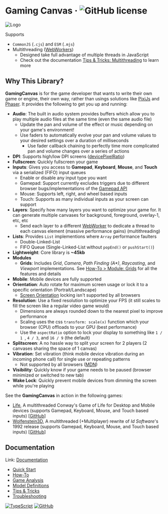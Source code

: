 # Gaming Canvas &middot; ![GitHub license](https://img.shields.io/badge/license-MIT-blue.svg)

![Logo](https://gaming-canvas.org/img/logo.webp)

Supports

- `CommonJS` (`.cjs`) and `ESM` (`.mjs`)
- Multithreading ([WebWorkers](https://developer.mozilla.org/en-US/docs/Web/API/Web_Workers_API/Using_web_workers))
    - Designed take full advantage of multiple threads in JavaScript
    - Check out the documentation [Tips & Tricks: Multithreading](https://gaming-canvas.org/docs/category/multithreading) to learn more

## Why This Library?

**GamingCanvas** is for the game developer that wants to write their own game or engine, their own way, rather than usings solutions like [PixiJs](https://pixijs.com/) and [Phaser](https://phaser.io/). It provides the following to get you up and running:

- **Audio**: The built in audio system provides buffers which allow you to play multiple audio files at the same time (even the same audio file)
    - Update the pan and volume of the effect or music depending on your game's environment!
    - Use faders to automatically evolve your pan and volume values to your desired settings over a duration of milliseconds
        - Use fader callback chaining to perfectly time more complicated pan and volume changes over a series of actions
- **DPI**: Supports high/low DPI screens ([devicePixelRatio](https://developer.mozilla.org/en-US/docs/Web/API/Window/devicePixelRatio))
- **Fullscreen**: Quickly fullscreen your game
- **Inputs**: Gives you access to **Gamepad**, **Keyboard**, **Mouse**, and **Touch** via a serialized (FIFO) input queues
    - Enable or disable any input type you want
    - Gamepad: Support currently excludes triggers due to different browser bugs/implementations of the [Gamepad API](https://developer.mozilla.org/en-US/docs/Web/API/Gamepad_API)
    - Mouse: Supports left, right, and wheel based inputs
    - Touch: Supports as many individual inputs as your screen can support
- **Layers**: Specify how many layers you want to optimize your game for. It can generate multiple canvases for background, foreground, overlay-1, etc, etc
    - Send each layer to a different [WebWorker](https://developer.mozilla.org/en-US/docs/Web/API/Web_Workers_API/Using_web_workers) to dedicate a thread to each canvas element (massive performance gains) (multithreading)
- **Lists**: Provides `List` implementions where `Array` performance faulters
    - Double-Linked-List
    - FIFO Queue (Single-Linked-List without `popEnd()` or `pushStart()`)
- **Lightweight**: Core library is **~45kb**
- **Modules**
    - **Grids**: Includes _Grid_, _Camera_, _Path Finding (A\*)_, _Raycasting_, and _Viewport_ implementations. See [How-To > Module: Grids](https://gaming-canvas.org/docs/category/module-grids) for all the features and details
- **Mobile**: Mobile devices are fully supported
- **Orientation**: Auto rotate for maximum screen usage or lock it to a specific orientation (Portrait/Landscape)
    - [Screen Orientation](https://developer.mozilla.org/en-US/docs/Web/API/ScreenOrientation/lock) locking isn't supported by all browsers
- **Resolution**: Use a fixed resolution to optimize your FPS (it still scales to fill the screen like a regular video game would)
    - Dimensions are always rounded down to the nearest pixel to improve performance
    - Scaling uses the css `transform: scale(x)` function which your browser (CPU) offloads to your GPU (best performance)
    - Use the `aspectRatio` option to lock your display to something like `1 / 1 `, `4 / 3`, and `16 / 9` (the default)
- **Splitscreen**: A no hassle way to split your screen for 2 players (2 canvases sharing the space of 1 canvas)
- **Vibration**: Set vibration (think mobile device vibration during an incoming phone call) for single use or repeating patterns
    - Not supported by all browsers ([MDN](https://developer.mozilla.org/en-US/docs/Web/API/Vibration_API))
- **Visibility**: Quickly know if your game needs to be paused (browser minimized or switched to new tab)
- **Wake Lock**: Quickly prevent mobile devices from dimming the screen while you're playing

See the **GamingCanvas** in action in the following games:

- [Life](https://app.tknight.dev/game/life/index.html?perf=true), A multithreaded Conway's Game of Life for Desktop and Mobile devices (supports Gamepad, Keyboard, Mouse, and Touch based inputs) [[GitHub](https://github.com/tknight-dev/life)]
- [Wolfenstein3D](https://app.tknight.dev/game/wolfenstein3d/index.html), A multithreaded (+Multiplayer) rewrite of _Id Software_'s 1992 release (supports Gamepad, Keyboard, Mouse, and Touch based inputs) [[GitHub](https://github.com/tknight-dev/wolfenstein3d)]

## Documentation

Link: [Documentation](https://gaming-canvas.org/)

- [Quick Start](https://gaming-canvas.org/docs)
- [How-To](https://gaming-canvas.org/docs/category/how-to)
- [Game Analysis](https://gaming-canvas.org/docs/category/game-analysis)
- [Model Definitions](https://gaming-canvas.org/docs/category/model-definitions)
- [Tips & Tricks](https://gaming-canvas.org/docs/category/tips--tricks)
- [Troubleshooting](https://gaming-canvas.org/docs/troubleshooting)

[![TypeScript](https://img.shields.io/badge/made%20with-%20typescript-C1282D.svg?logo=typescript&style=for-the-badge)](https://www.typescriptlang.org/) [![GitHub](https://img.shields.io/badge/powered%20by-%20github-7116FB.svg?logo=github&style=for-the-badge)](https://www.github.com/)
